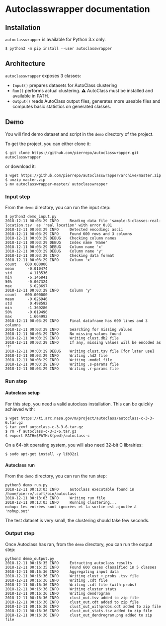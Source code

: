 # Autoclasswrapper  documentation

## Installation

`autoclasswrapper` is available for Python 3.x only.

```
$ python3 -m pip install --user autoclasswrapper
```

## Architecture

`autoclasswrapper` exposes 3 classes:

- `Input()` prepares datasets for AutoClass clustering   
- `Run()` performs actual clustering. :warning: AutoClass must be installed and available in PATH.
- `Output()` reads AutoClass output files, generates more useable files and computes basic statistics on generated classes.


## Demo

You will find demo dataset and script in the `demo` directory of the project.

To get the project, you can either clone it:
```
$ git clone https://github.com/pierrepo/autoclasswrapper.git autoclasswrapper
```

or download it:
```
$ wget https://github.com/pierrepo/autoclasswrapper/archive/master.zip
$ unzip master.zip
$ mv autoclasswrapper-master/ autoclasswrapper
```

### Input step

From the `demo` directory, you can run the input step:

```
$ python3 demo_input.py
2018-12-11 00:03:29 INFO     Reading data file 'sample-3-classes-real-location.tsv' as 'real location' with error 0.01
2018-12-11 00:03:29 INFO     Detected encoding: ascii
2018-12-11 00:03:29 INFO     Found 600 rows and 3 columns
2018-12-11 00:03:29 DEBUG    Checking column names
2018-12-11 00:03:29 DEBUG    Index name 'Name'
2018-12-11 00:03:29 DEBUG    Column name 'x'
2018-12-11 00:03:29 DEBUG    Column name 'y'
2018-12-11 00:03:29 INFO     Checking data format
2018-12-11 00:03:29 INFO     Column 'x'
count    600.000000
mean      -0.010474
std        4.113536
min       -6.146841
50%       -0.067324
max        6.028697
2018-12-11 00:03:29 INFO     Column 'y'
count    600.000000
mean      -0.026946
std        0.498592
min       -1.369286
50%       -0.019496
max        1.664992
2018-12-11 00:03:29 INFO     Final dataframe has 600 lines and 3 columns
2018-12-11 00:03:29 INFO     Searching for missing values
2018-12-11 00:03:29 INFO     No missing values found
2018-12-11 00:03:29 INFO     Writing clust.db2 file
2018-12-11 00:03:29 INFO     If any, missing values will be encoded as '?'
2018-12-11 00:03:29 DEBUG    Writing clust.tsv file [for later use]
2018-12-11 00:03:29 INFO     Writing .hd2 file
2018-12-11 00:03:29 INFO     Writing .model file
2018-12-11 00:03:29 INFO     Writing .s-params file
2018-12-11 00:03:29 INFO     Writing .r-params file
```

### Run step

#### Autoclass setup

For this step, you need a valid autoclass installation. This can be quickly achieved with:
```
$ wget https://ti.arc.nasa.gov/m/project/autoclass/autoclass-c-3-3-6.tar.gz
$ tar zxvf autoclass-c-3-3-6.tar.gz
$ rm -f autoclass-c-3-3-6.tar.gz
$ export PATH=$PATH:$(pwd)/autoclass-c
```
On a 64-bit operating system, you will also need 32-bit C librairies:
```
$ sudo apt-get install -y lib32z1
```

#### Autoclass run

From the `demo` directory, you can run the run step:
```
python3 demo_run.py
2018-12-11 00:13:03 INFO     autoclass executable found in /home/pierre/.soft/bin/autoclass
2018-12-11 00:13:03 INFO     Writing run file
2018-12-11 00:13:03 INFO     Running clustering...
nohup: les entrées sont ignorées et la sortie est ajoutée à 'nohup.out'
```

The test dataset is very small, the clustering should take few seconds.


### Output step

Once Autoclass has ran, from the `demo` directory, you can run the output step:
```
python3 demo_output.py
2018-12-11 00:16:35 INFO     Extracting autoclass results
2018-12-11 00:16:35 INFO     Found 600 cases classified in 5 classes
2018-12-11 00:16:36 INFO     Aggregating input data
2018-12-11 00:16:36 INFO     Writing clust + probs .tsv file
2018-12-11 00:16:36 INFO     Writing .cdt file
2018-12-11 00:16:36 INFO     Writing .cdt file (with probs)
2018-12-11 00:16:36 INFO     Writing cluster stats
2018-12-11 00:16:36 INFO     Writing dendrogram
2018-12-11 00:16:36 INFO     clust_out.tsv added to zip file
2018-12-11 00:16:36 INFO     clust_out.cdt added to zip file
2018-12-11 00:16:36 INFO     clust_out_withprobs.cdt added to zip file
2018-12-11 00:16:36 INFO     clust_out_stats.tsv added to zip file
2018-12-11 00:16:36 INFO     clust_out_dendrogram.png added to zip file
```

